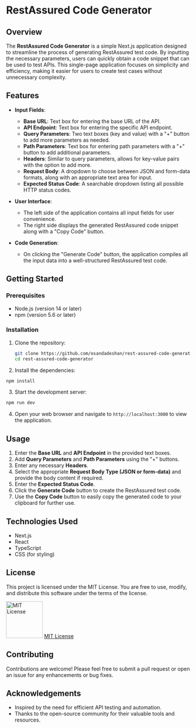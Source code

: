 # RestAssured Code Generator

## Overview

The **RestAssured Code Generator** is a simple Next.js application designed to streamline the process of generating RestAssured test code. By inputting the necessary parameters, users can quickly obtain a code snippet that can be used to test APIs. This single-page application focuses on simplicity and efficiency, making it easier for users to create test cases without unnecessary complexity.

## Features

- **Input Fields**:
  - **Base URL**: Text box for entering the base URL of the API.
  - **API Endpoint**: Text box for entering the specific API endpoint.
  - **Query Parameters**: Two text boxes (key and value) with a "+" button to add more parameters as needed.
  - **Path Parameters**: Text box for entering path parameters with a "+" button to add additional parameters.
  - **Headers**: Similar to query parameters, allows for key-value pairs with the option to add more.
  - **Request Body**: A dropdown to choose between JSON and form-data formats, along with an appropriate text area for input.
  - **Expected Status Code**: A searchable dropdown listing all possible HTTP status codes.

- **User Interface**: 
  - The left side of the application contains all input fields for user convenience.
  - The right side displays the generated RestAssured code snippet along with a "Copy Code" button.

- **Code Generation**: 
  - On clicking the "Generate Code" button, the application compiles all the input data into a well-structured RestAssured test code.

## Getting Started

### Prerequisites

- Node.js (version 14 or later)
- npm (version 5.6 or later)

### Installation

1. Clone the repository:

   ```bash
   git clone https://github.com/osandadeshan/rest-assured-code-generator.git
   cd rest-assured-code-generator
   ```

2. Install the dependencies:

  ```bash
  npm install
  ```

3. Start the development server:

  ```bash
  npm run dev
  ```

4. Open your web browser and navigate to `http://localhost:3000` to view the application.

## Usage
1. Enter the **Base URL** and **API Endpoint** in the provided text boxes.
2. Add **Query Parameters** and **Path Parameters** using the "+" buttons.
3. Enter any necessary **Headers**.
4. Select the appropriate **Request Body Type (JSON or form-data)** and provide the body content if required.
5. Enter the **Expected Status Code**.
6. Click the **Generate Code** button to create the RestAssured test code.
7. Use the **Copy Code** button to easily copy the generated code to your clipboard for further use.

## Technologies Used
- Next.js
- React
- TypeScript
- CSS (for styling)

## License
This project is licensed under the MIT License. You are free to use, modify, and distribute this software under the terms of the license.

<img src="https://upload.wikimedia.org/wikipedia/commons/thumb/0/0b/License_icon-mit-2.svg/2000px-License_icon-mit-2.svg.png" alt="MIT License" width="100" height="100"/> [MIT License](https://opensource.org/licenses/MIT)

## Contributing
Contributions are welcome! Please feel free to submit a pull request or open an issue for any enhancements or bug fixes.

## Acknowledgements
- Inspired by the need for efficient API testing and automation.
- Thanks to the open-source community for their valuable tools and resources.
